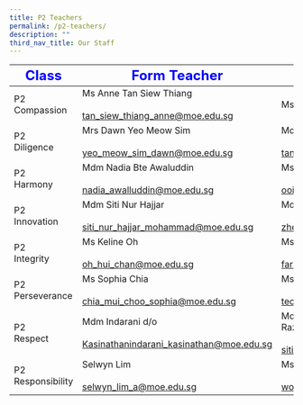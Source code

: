 ```yaml
---
title: P2 Teachers
permalink: /p2-teachers/
description: ""
third_nav_title: Our Staff
---
```

|     <strong style="color: blue; font-size: 24px;">Class</strong>|<strong style="color: blue; font-size: 24px;">Form Teacher</strong>|<strong style="color: blue; font-size: 24px;">Co-Form Teacher</strong>|
|-------------------|-------------------------------------------------------------------|--------------------------------------------------------------------|
| P2 Compassion     | Ms Anne Tan Siew Thiang<br><br><a href="mailto:tan_siew_thiang_anne@moe.edu.sg">tan_siew_thiang_anne@moe.edu.sg</a>         | Ms Brintha d/o Sivabalan <br>                                      |
| P2<br> Diligence      | Mrs Dawn Yeo Meow Sim<br><br><a href="mailto:yeo_meow_sim_dawn@moe.edu.sg">yeo_meow_sim_dawn@moe.edu.sg</a>         | Mdm Tan Poh Bee<br><br><a href="mailto:tan_poh_bee@moe.edu.sg">tan_poh_bee@moe.edu.sg</a>                        |
| P2<br> Harmony        | Mdm Nadia Bte Awaluddin<br><br><a href="mailto:nadia_awalluddin@moe.edu.sg">nadia_awalluddin@moe.edu.sg</a>        | Ms Ooi Guat Lan<br><br><a href="mailto:ooi_guat_lan@moe.edu.sg">ooi_guat_lan@moe.edu.sg</a>                     |
| P2<br> Innovation     | Mdm Siti Nur Hajjar<br><br><a href="mailto:siti_nur_hajjar_mohammad@moe.edu.sg">siti_nur_hajjar_mohammad@moe.edu.sg</a>    | Mdm Zheng Li<br><br><a href="mailto:zheng_li@moe.edu.sg">zheng_li@moe.edu.sg</a>                            |
| P2<br> Integrity      | Ms Keline Oh<br><br><a href="mailto:oh_hui_chan@moe.edu.sg">oh_hui_chan@moe.edu.sg</a>             | Ms Farah Adibah Binte Johari<br><br><a href="mailto:farah_adibah_johari@moe.edu.sg">farah_adibah_johari@moe.edu.sg</a> |
| P2 Perseverance   | Ms Sophia Chia<br><br><a href="mailto:chia_mui_choo_sophia@moe.edu.sg">chia_mui_choo_sophia@moe.edu.sg</a>             | Ms Teo Pauline<br><br><a href="mailto:teo_pauline@moe.edu.sg">teo_pauline@moe.edu.sg</a>                       |
| P2 <br>Respect        | Mdm Indarani d/o <br><br>Kasinathanindarani_kasinathan@moe.edu.sg | Mdm Siti Patimah Binte Abd Razak <br><br><a href="mailto:siti_patimah@moe.edu.sg">siti_patimah@moe.edu.sg</a>    |
| P2 Responsibility | Selwyn Lim<br><br><a href="mailto:selwyn_lim_a@moe.edu.sg">selwyn_lim_a@moe.edu.sg</a>                   | Ms Wong Lin Hui<br><br><a href="mailto:wong_lin_hui@moe.edu.sg">wong_lin_hui@moe.edu.sg</a>                       |



